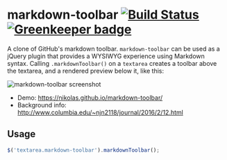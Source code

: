 # markdown-toolbar [![Build Status](https://travis-ci.org/nikolas/markdown-toolbar.svg?branch=master)](https://travis-ci.org/nikolas/markdown-toolbar) [![Greenkeeper badge](https://badges.greenkeeper.io/nikolas/markdown-toolbar.svg)](https://greenkeeper.io/)

A clone of GitHub's markdown toolbar. `markdown-toolbar` can be used as a jQuery plugin that provides a WYSIWYG experience using Markdown syntax. Calling `.markdownToolbar()` on a `textarea` creates a toolbar above the textarea, and a rendered preview below it, like this:

![markdown-toolbar screenshot](http://www.columbia.edu/~njn2118/journal/img/markdown-toolbar.png)

* Demo: https://nikolas.github.io/markdown-toolbar/
* Background info: http://www.columbia.edu/~njn2118/journal/2016/2/12.html

## Usage

```js
$('textarea.markdown-toolbar').markdownToolbar();
```
